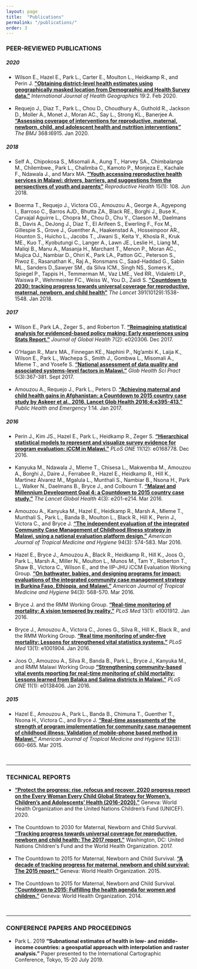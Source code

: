 ```yaml
---
layout: page
title:  "Publications"
permalink: "/publications/"
order: 3
---
```

### PEER-REVIEWED PUBLICATIONS

##### 2020
* Wilson E., Hazel E., Park L., Carter E., Moulton L., Heidkamp R., and Perin J. <b><a href="https://doi.org/10.1186/s12942-020-0198-4">"Obtaining district-level health estimates using geographically masked location from Demographic and Health Survey data.”</a></b> <i>International Journal of Health Geographics</i> 19:2. Feb 2020.<br><br>
* Requejo J., Diaz T., Park L., Chou D., Choudhury A., Guthold R., Jackson D., Moller A., Monet J., Moran AC., Say L., Strong KL., Banerjee A. <b><a href="https://doi.org/10.1136/bmj.l6915">“Assessing coverage of interventions for reproductive, maternal, newborn, child, and adolescent health and nutrition interventions”</a></b> <i>The BMJ</i> 368:I6915. Jan 2020.

##### 2018
* Self A., Chipokosa S., Misomali A., Aung T., Harvey SA., Chimbalanga M., Chilembwe., Park L., Chalimba C., Kamoto P., Monjeza E., Kachale F., Ndawala J., and Marx MA. <b><a href="https://doi.org/10.1186/s12978-018-0549-9">"Youth accessing reproductive health services in Malawi: drivers, barriers, and suggestions from the perspectives of youth and parents”</a></b> <i>Reproductive Health</i> 15(1): 108. Jun 2018.<br><br>
* Boerma T., Requejo J., Victora CG., Amouzou A., George A., Agyepong I., Barroso C., Barros AJD., Bhutta ZA., Black RE., Borghi J., Buse K., Carvajal Aguirre L., Chopra M., Chou D., Chu Y., Claeson M., Daelmans B., Davis A., DeJong J., Diaz T., El Arifeen S., Ewerling F., Fox M., Gillespie S., Grove J., Guenther A., Haakenstad A., Hosseinpoor AR., Hounton S., Huicho L., Jacobs T., Jiwani S., Keita Y., Khosla R., Kruk ME., Kuo T., Kyobutungi C., Langer A., Lawn JE., Leslie H., Liang M., Maliqi B., Manu A., Masanja H., Marchant T., Menon P., Moran AC., Mujica OJ., Nambiar D., Ohiri K., Park LA., Patton GC., Peterson S., Piwoz E., Rasanathan K., Raj A., Ronsmans C., Saad-Haddad G., Sabin ML., Sanders D.,Sawyer SM., da Silva ICM., Singh NS., Somers K., Spiegel P., Tappis H., Temmerman M., Vaz LME., Ved RR., Vidaletti LP., Waiswa P., Wehrmeister FC., Weiss W., You D., Zaidi S. <b><a href="https://doi.org/10.1016/S0140-6736(18)30104-1">"Countdown to 2030: tracking progress towards universal coverage for reproductive, maternal, newborn, and child health”</a></b> <i>The Lancet</i> 391(10129):1538-1548. Jan 2018.

##### 2017
* Wilson E., Park LA., Zeger S., and Roberton T. <b><a href="https://doi.org/10.7189/jogh.07.020306">“Reimagining statistical analysis for evidenced-based policy making: Early experiences using Stats Report.”</a></b> <i>Journal of Global Health</i> 7(2): e020306. Dec 2017.<br><br>
* O’Hagan R., Marx MA., Finnegan KE., Naphini P., Ng’ambi K., Laija K., Wilson E., Park L., Wachepa S., Smith J., Gombwa L., Misomali A., Mleme T., and Yosefe S. <b><a href="https://doi.org/10.9745/GHSP-D-17-00177">“National assessment of data quality and associated systems-level factors in Malawi.”</a></b> <i>Glob Health Sci Pract</i> 5(3):367-381. Sept 2017.<br><br>
* Amouzou A., Requejo J., Park L., Peters D. <b><a href="https://doi.org/10.21037/jphe.2016.12.18">“Achieving maternal and child health gains in Afghanistan: a Countdown to 2015 country case study by Askeer et al., 2016. Lancet Glob Health 2016;4:e395-413.”</a></b> <i>Public Health and Emergency</i> 1:14. Jan 2017.

##### 2016
* Perin J., Kim JS., Hazel E., Park L., Heidkamp R., Zeger S. <b><a href="https://doi.org/10.1371/journal.pone.0168778">“Hierarchical statistical models to represent and visualize survey evidence for program evaluation: iCCM in Malawi.”</a></b> <i>PLoS ONE</i> 11(12): e0168778. Dec 2016.<br><br>
* Kanyuka M., Ndawala J., Mleme T., Chisesa L., Makwemba M., Amouzou A., Borghi J., Daire J., Ferrabee R., Hazel E., Heidkamp R., Hill K., Martinez Álvarez M., Mgalula L., Munthali S., Nambiar B., Nsona H., Park L., Walker N., Daelmans B., Bryce J., and Colbourn T. <b><a href="https://doi.org/10.1016/S2214-109X(15)00294-6">“Malawi and Millennium Development Goal 4: a Countdown to 2015 country case study.”</a></b> <i>The Lancet Global Health</i> 4(3): e201-e214. Mar 2016.<br><br>
* Amouzou A., Kanyuka M., Hazel E., Heidkamp R., Marsh A., Mleme T., Munthali S., Park L., Banda B., Moulton L., Black R., Hill K., Perin J., Victora C., and Bryce J. <b><a href="https://doi.org/10.4269/ajtmh.15-0584">“The independent evaluation of the integrated Community Case Management of Childhood Illness strategy in Malawi, using a national evaluation platform design.”</a></b> <i>American Journal of Tropical Medicine and Hygiene</i> 94(3): 574-583. Mar 2016.<br><br>
* Hazel E., Bryce J., Amouzou A., Black R., Heidkamp R., Hill K., Joos O., Park L., Marsh A., Miller N., Moulton L., Munos M., Tam Y., Roberton T., Shaw B., Victora C., Wilson E., and the IIP-JHU iCCM Evaluation Working Group. <b><a href="https://doi.org/10.4269/ajtmh.94-3intro1">“On bathwater, babies, and designing programs for impact: evaluations of the integrated community case management strategy in Burkina Faso, Ethiopia, and Malawi.”</a></b> <i>American Journal of Tropical Medicine and Hygiene</i> 94(3): 568-570. Mar 2016.<br><br>
* Bryce J. and the RMM Working Group. <b><a href="https://doi.org/10.1371/journal.pmed.1001912">“Real-time monitoring of mortality: A vision tempered by reality.”</a></b> <i>PLoS Med</i> 13(1): e1001912. Jan 2016. <br><br>
* Bryce J., Amouzou A., Victora C., Jones G., Silva R., Hill K., Black R., and the RMM Working Group. <b><a href="https://doi.org/10.1371/journal.pmed.1001904">“Real time monitoring of under-five mortality: Lessons for strengthened vital statistics systems.”</a></b> <i>PLoS Med</i> 13(1): e1001904. Jan 2016.<br><br>
* Joos O., Amouzou A., Silva R., Banda B.,  Park L., Bryce J., Kanyuka M., and RMM Malawi Working Group <b><a href="https://doi.org/10.1371/journal.pone.0138406">“Strengthening community-based vital events reporting for real-time monitoring of child mortality: Lessons learned from Balaka and Salima districts in Malawi.”</a></b> <i>PLoS ONE</i> 11(1): e0138406. Jan 2016.

##### 2015
* Hazel E., Amouzou A., Park L., Banda B., Chimuna T., Guenther T., Nsona H., Victora C., and Bryce J. <b><a href="https://doi.org/10.4269/ajtmh.14-0396">“Real-time assessments of the strength of program implementation for community case management of childhood illness: Validation of mobile-phone based method in Malawi.”</a></b> <i>American Journal of Tropical Medicine and Hygiene</i> 92(3): 660-665. Mar 2015.<br>
<br>

*****


### TECHNICAL REPORTS
* <b><a href="hhttps://data.unicef.org/resources/protect-the-progress-rise-refocus-recover-ewec-2020/">“Protect the progress: rise, refocus and recover. 2020 progress report on the Every Woman Every Child Global Strategy for Women’s, Children’s and Adolescents’ Health (2016-2020).”</a></b> Geneva: World Health Organization and the United Nations Children’s Fund (UNICEF). 2020.<br><br>
* The Countdown to 2030 for Maternal, Newborn and Child Survival. <b><a href="http://countdown2030.org/reports-and-publications/countdown-2017-report">“Tracking progress towards universal coverage for reproductive, newborn and child health: The 2017 report.”</a></b> Washington, DC: United Nations Children's Fund and the World Health Organization. 2017.<br><br>
* The Countdown to 2015 for Maternal, Newborn and Child Survival. <b><a href="http://countdown2030.org/2015/2015-final-report">“A decade of tracking progress for maternal, newborn and child survival: The 2015 report.”</a></b> Geneva: World Health Organization. 2015.<br><br>
* The Countdown to 2015 for Maternal, Newborn and Child Survival. <b><a href="http://countdown2030.org/2014-report">“Countdown to 2015: Fulfilling the health agenda for women and children.”</a></b> Geneva: World Health Organization. 2014.<br>
<br>

*****


### CONFERENCE PAPERS AND PROCEEDINGS
* Park L. 2019 <b>“Subnational estimates of health in low- and middle-income countries: a geospatial approach with interpolation and raster analysis.”</b> Paper presented to the International Cartographic Conference, Tokyo, 15-20 July 2019.
